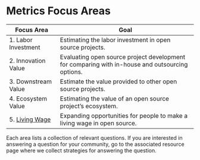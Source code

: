 # Metrics Focus Areas

| Focus Area | Goal |
| --- | --- |
| 1. Labor Investment | Estimating the labor investment in open source projects. |
| 2. Innovation Value | Evaluating open source project development for comparing with in-house and outsourcing options. |
| 3. Downstream Value | Estimate the value provided to other open source projects. |
| 4. Ecosystem Value | Estimating the value of an open source project’s ecosystem. |
| 5. [Living Wage](./living-wage) | Expanding opportunities for people to make a living wage in open source. |


Each area lists a collection of relevant questions. If you are interested in answering a question for your community, go to the associated resource page where we collect strategies for answering the question.
